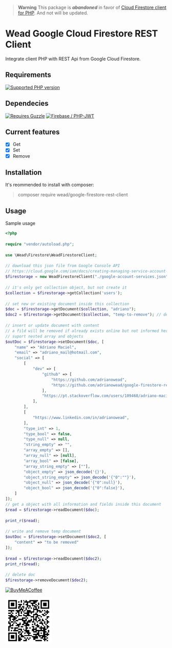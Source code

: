 > **Warning**
> This package is _**abandoned**_ in favor of [Cloud Firestore client for PHP](https://packagist.org/packages/google/cloud-firestore).
> And not will be updated.


# Wead Google Cloud Firestore REST Client

Integrate client PHP with REST Api from Google Cloud Firestore.

## Requirements
[![Supported PHP version](https://img.shields.io/badge/php-%5E5.6-blue.svg)]()


## Dependecies
[![Requires Guzzle](https://img.shields.io/badge/Guzzle-~6.0-lightgrey.svg)]()
[![Firebase / PHP-JWT](https://img.shields.io/badge/Firebase%20%2F%20PHP--JWT-5.0-red.svg)]()

## Current features

- [x] Get
- [x] Set
- [x] Remove

## Installation

It's reommended to install with composer:

> composer require wead/google-firestore-rest-client

## Usage

Sample usage

```php
<?php

require "vendor/autoload.php";

use \Wead\Firestore\WeadFirestoreClient;

// download this json file from Google Console API
// https://cloud.google.com/iam/docs/creating-managing-service-account-keys
$firestorage = new WeadFirestoreClient("./google-account-services.json");

// it's only get collection object, but not create it
$collection = $firestorage->getCollection('users');

// set new or existing document inside this collection
$doc = $firestorage->getDocument($collection, "adriano");
$doc2 = $firestorage->getDocument($collection, "temp-to-remove"); // delete document example

// insert or update document with content
// a fild will be removed if already exists online but not informed here
// suport nested array and objects
$outDoc = $firestorage->setDocument($doc, [
    "name" => "Adriano Maciel",
    "email" => "adriano_mail@hotmail.com",
    "social" => [
        [
            "dev" => [
                "github" => [
                    "https://github.com/adrianowead",
                    "https://github.com/adrianowead/google-firestore-rest-client",
                ],
                "https://pt.stackoverflow.com/users/109468/adriano-maciel",
            ],
        ],
        [
            "https://www.linkedin.com/in/adrianowead",
        ],
        "type_int" => 1,
        "type_bool" => false,
        "type_null" => null,
        "string_empty" => "",
        "array_empty" => [],
        "array_null" => [null],
        "array_bool" => [false],
        "array_string_empty" => [""],
        "object_empty" => json_decode('{}'),
        "object_string_empty" => json_decode('{"0":""}'),
        "object_null" => json_decode('{"0":null}'),
        "object_bool" => json_decode('{"0":false}'),
    ]
]);
// get a object with all information and fields inside this document
$read = $firestorage->readDocument($doc);

print_r($read);

// write and remove temp document
$outDoc = $firestorage->setDocument($doc2, [
    "content" => "to be removed"
]);

$read = $firestorage->readDocument($doc2);
print_r($read);

// delete doc
$firestorage->removeDocument($doc2);
```

[![BuyMeACoffee](https://img.shields.io/badge/Buy%20Me%20a%20Coffee-ffdd00?style=for-the-badge&logo=buy-me-a-coffee&logoColor=black)](https://www.paypal.com/donate/?hosted_button_id=WW7N7R4Z5RA6A)

![PayPal](https://raw.githubusercontent.com/adrianowead/adrianowead/main/img/qr-code-donate.png)
